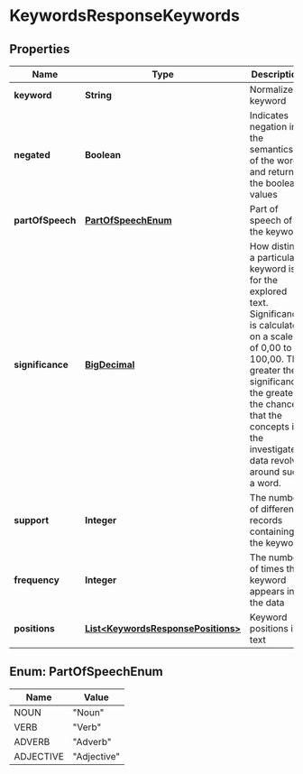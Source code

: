 
# KeywordsResponseKeywords

## Properties
Name | Type | Description | Notes
------------ | ------------- | ------------- | -------------
**keyword** | **String** | Normalized keyword |  [optional]
**negated** | **Boolean** | Indicates negation in the semantics of the word and returns the boolean values |  [optional]
**partOfSpeech** | [**PartOfSpeechEnum**](#PartOfSpeechEnum) | Part of speech of the keyword |  [optional]
**significance** | [**BigDecimal**](BigDecimal.md) | How distinct a particular keyword is for the explored text. Significance is calculated on a scale of 0,00 to 100,00. The greater the significance, the greater the chance that the concepts in the investigated data revolve around such a word.  |  [optional]
**support** | **Integer** | The number of different records containing the keyword |  [optional]
**frequency** | **Integer** | The number of times the keyword appears in the data |  [optional]
**positions** | [**List&lt;KeywordsResponsePositions&gt;**](KeywordsResponsePositions.md) | Keyword positions in text |  [optional]


<a name="PartOfSpeechEnum"></a>
## Enum: PartOfSpeechEnum
Name | Value
---- | -----
NOUN | &quot;Noun&quot;
VERB | &quot;Verb&quot;
ADVERB | &quot;Adverb&quot;
ADJECTIVE | &quot;Adjective&quot;



